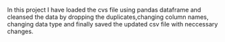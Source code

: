 In this project I have loaded the cvs file using pandas dataframe and cleansed the data by dropping the duplicates,changing column names, changing data type and finally saved the updated csv file with neccessary changes.
